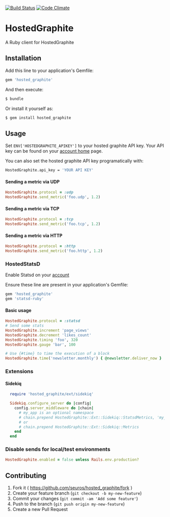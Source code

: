 [![Build Status](https://travis-ci.org/seuros/hosted_graphite.svg?branch=master)](https://travis-ci.org/seuros/hosted_graphite)
[![Code Climate](https://codeclimate.com/github/seuros/hosted_graphite/badges/gpa.svg)](https://codeclimate.com/github/seuros/hosted_graphite)

# HostedGraphite

A Ruby client for HostedGraphite

## Installation

Add this line to your application's Gemfile:

```ruby
gem 'hosted_graphite'
```

And then execute:

```bash
$ bundle
```

Or install it yourself as:

```bash
$ gem install hosted_graphite
```

## Usage

Set ```ENV['HOSTEDGRAPHITE_APIKEY']```  to your hosted graphite API key.
Your API key can be found on your [account home](https://www.hostedgraphite.com/accounts/profile/) page.

You can also set the hosted graphite API key programatically with:

```bash
HostedGraphite.api_key = 'YOUR API KEY'
```

#### Sending a metric via UDP
```ruby
HostedGraphite.protocol = :udp
HostedGraphite.send_metric('foo.udp', 1.2)
```

#### Sending a metric via TCP
```ruby
HostedGraphite.protocol = :tcp
HostedGraphite.send_metric('foo.tcp', 1.2)
```

#### Sending a metric via HTTP
```ruby
HostedGraphite.protocol = :http
HostedGraphite.send_metric('foo.http', 1.2)
```

### HostedStatsD

Enable Statsd on your [account](https://www.hostedgraphite.com/app/data-sources)

Ensure these line are present in your application's Gemfile:

```ruby
gem 'hosted_graphite'
gem 'statsd-ruby'
```

#### Basic usage

```ruby
HostedGraphite.protocol = :statsd
# Send some stats
HostedGraphite.increment 'page_views'
HostedGraphite.decrement 'likes_count'
HostedGraphite.timing 'foo', 320
HostedGraphite.gauge 'bar', 100

# Use {#time} to time the execution of a block
HostedGraphite.time('newsletter.monthly') { @newsletter.deliver_now }
```

### Extensions
#### Sidekiq
```ruby
  require 'hosted_graphite/ext/sidekiq'

  Sidekiq.configure_server do |config|
    config.server_middleware do |chain|
      # my_app is an optional namespace
      # chain.prepend HostedGraphite::Ext::Sidekiq::StatsdMetrics, 'my_app'
      # or
      # chain.prepend HostedGraphite::Ext::Sidekiq::Metrics
    end
  end
```

### Disable sends for local/test environments

```ruby
HostedGraphite.enabled = false unless Rails.env.production?
```

## Contributing

1. Fork it ( https://github.com/seuros/hosted_graphite/fork )
2. Create your feature branch (`git checkout -b my-new-feature`)
3. Commit your changes (`git commit -am 'Add some feature'`)
4. Push to the branch (`git push origin my-new-feature`)
5. Create a new Pull Request
